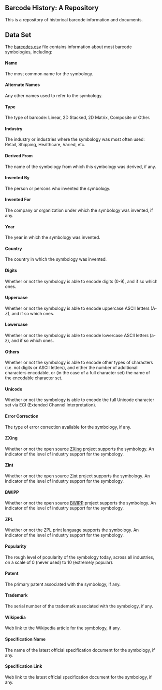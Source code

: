 ## Barcode History: A Repository

This is a repository of historical barcode information and documents.

## Data Set

The [barcodes.csv](barcodes.csv) file contains information about most barcode symbologies, including:

#### Name

The most common name for the symbology.

#### Alternate Names

Any other names used to refer to the symbology.

#### Type

The type of barcode: Linear, 2D Stacked, 2D Matrix, Composite or Other.

#### Industry

The industry or industries where the symbology was most often used: Retail, Shipping, Healthcare, Varied, etc.

#### Derived From

The name of the symbology from which this symbology was derived, if any.

#### Invented By

The person or persons who invented the symbology.

#### Invented For

The company or organization under which the symbology was invented, if any.

#### Year

The year in which the symbology was invented.

#### Country

The country in which the symbology was invented.

#### Digits

Whether or not the symbology is able to encode digits (0-9), and if so which ones.

#### Uppercase

Whether or not the symbology is able to encode uppercase ASCII letters (A-Z), and if so which ones.

#### Lowercase

Whether or not the symbology is able to encode lowercase ASCII letters (a-z), and if so which ones.

#### Others

Whether or not the symbology is able to encode other types of characters (i.e. not digits or ASCII letters), and either the number of additional characters encodable, or (in the case of a full character set) the name of the encodable character set.

#### Unicode

Whether or not the symbology is able to encode the full Unicode character set via ECI (Extended Channel Interpretation).

#### Error Correction

The type of error correction available for the symbology, if any.

#### ZXing

Whether or not the open source [ZXing](https://github.com/zxing/zxing) project supports the symbology. An indicator of the level of industry support for the symbology.

#### Zint

Whether or not the open source [Zint](https://zint.org.uk/) project supports the symbology. An indicator of the level of industry support for the symbology.

#### BWIPP

Whether or not the open source [BWIPP](https://bwipp.terryburton.co.uk/) project supports the symbology. An indicator of the level of industry support for the symbology.

#### ZPL

Whether or not the [ZPL](https://en.wikipedia.org/wiki/Zebra_Programming_Language) print language supports the symbology. An indicator of the level of industry support for the symbology.

#### Popularity

The rough level of popularity of the symbology today, across all industries, on a scale of 0 (never used) to 10 (extremely popular).

#### Patent

The primary patent associated with the symbology, if any.

#### Trademark

The serial number of the trademark associated with the symbology, if any.

#### Wikipedia

Web link to the Wikipedia article for the symbology, if any.

#### Specification Name

The name of the latest official specification document for the symbology, if any.

#### Specification Link

Web link to the latest official specification document for the symbology, if any.
